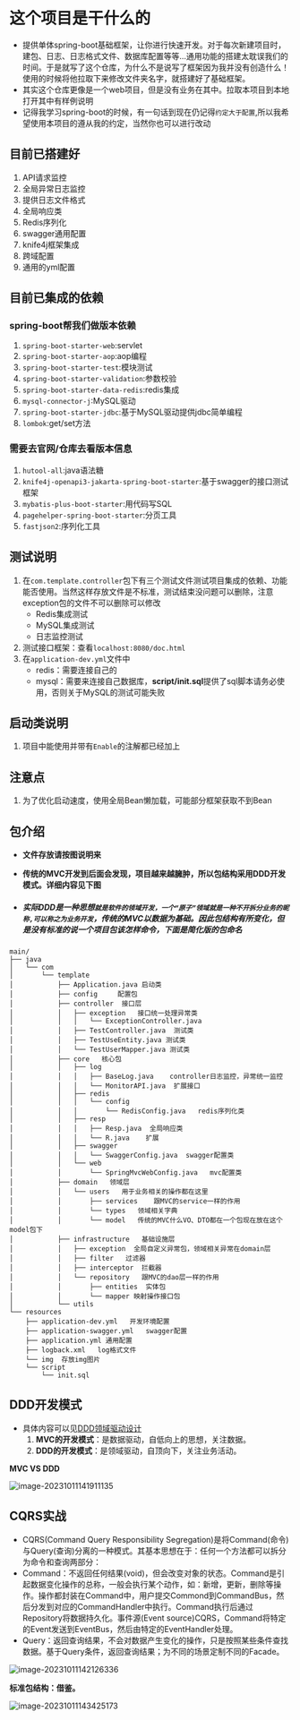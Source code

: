 #  这个项目是干什么的
- 提供单体spring-boot基础框架，让你进行快速开发。对于每次新建项目时，建包、日志、日志格式文件、数据库配置等等...通用功能的搭建太耽误我们的时间。于是就写了这个仓库，为什么不是说写了框架因为我并没有创造什么！使用的时候将他拉取下来修改文件夹名字，就搭建好了基础框架。
- 其实这个仓库更像是一个web项目，但是没有业务在其中。拉取本项目到本地打开其中有样例说明
- 记得我学习spring-boot的时候，有一句话到现在仍记得`约定大于配置`,所以我希望使用本项目的遵从我的约定，当然你也可以进行改动
## 目前已搭建好

1. API请求监控
2. 全局异常日志监控
3. 提供日志文件格式
4. 全局响应类
5. Redis序列化
6. swagger通用配置
7. knife4j框架集成
8. 跨域配置
9. 通用的yml配置

## 目前已集成的依赖

### spring-boot帮我们做版本依赖

1. `spring-boot-starter-web`:servlet 
2. `spring-boot-starter-aop`:aop编程
3. `spring-boot-starter-test`:模块测试
4. `spring-boot-starter-validation`:参数校验
5. `spring-boot-starter-data-redis`:redis集成
6. `mysql-connector-j`:MySQL驱动
7. `spring-boot-starter-jdbc`:基于MySQL驱动提供jdbc简单编程
8. `lombok`:get/set方法

### 需要去官网/仓库去看版本信息

1. `hutool-all`:java语法糖
2. `knife4j-openapi3-jakarta-spring-boot-starter`:基于swagger的接口测试框架
3. `mybatis-plus-boot-starter`:用代码写SQL
4. `pagehelper-spring-boot-starter`:分页工具
5. `fastjson2`:序列化工具

## 测试说明

1. 在`com.template.controller`包下有三个测试文件测试项目集成的依赖、功能能否使用。当然这样存放文件是不标准，测试结束没问题可以删除，注意exception包的文件不可以删除可以修改
   - Redis集成测试
   - MySQL集成测试
   - 日志监控测试
2. 测试接口框架：查看`localhost:8080/doc.html`
3. 在`application-dev.yml`文件中
   - redis：需要连接自己的
   - mysql：需要来连接自己数据库，**script/init.sql**提供了sql脚本请务必使用，否则关于MySQL的测试可能失败

## 启动类说明

1. 项目中能使用并带有`Enable`的注解都已经加上

## 注意点

1. 为了优化启动速度，使用全局Bean懒加载，可能部分框架获取不到Bean


## 包介绍
- **文件存放请按图说明来**

- **传统的MVC开发到后面会发现，项目越来越臃肿，所以包结构采用DDD开发模式。详细内容见下图**

- ##### 实际DDD是一种思想`就是软件的领域开发，一个“原子”领域就是一种不开拆分业务的昵称,可以称之为业务开发`，传统的MVC以数据为基础。因此包结构有所变化，但是没有标准的说一个项目包该怎样命令，下面是简化版的包命名
```text
main/
├── java
│   └── com
│       └── template
│           ├── Application.java 启动类
│           ├── config     配置包
│           ├── controller  接口层
│           │   ├── exception   接口统一处理异常类
│           │   │   └── ExceptionController.java
│           │   ├── TestController.java  测试类
│           │   ├── TestUseEntity.java 测试类
│           │   └── TestUserMapper.java 测试类
│           ├── core   核心包
│           │   ├── log
│           │   │   ├── BaseLog.java    controller日志监控，异常统一监控
│           │   │   └── MonitorAPI.java  扩展接口
│           │   ├── redis
│           │   │   └── config  
│           │   │       └── RedisConfig.java   redis序列化类
│           │   ├── resp
│           │   │   ├── Resp.java  全局响应类
│           │   │   └── R.java    扩展
│           │   ├── swagger
│           │   │   └── SwaggerConfig.java  swagger配置类
│           │   └── web
│           │       └── SpringMvcWebConfig.java   mvc配置类
│           ├── domain   领域层
│           │   └── users   用于业务相关的操作都在这里
│           │       ├── services    跟MVC的service一样的作用
│           │       └── types   领域相关字典
│           │       └── model   传统的MVC什么VO、DTO都在一个包现在放在这个model包下
│           ├── infrastructure   基础设施层
│           │   ├── exception  全局自定义异常包，领域相关异常在domain层
│           │   ├── filter   过滤器
│           │   ├── interceptor  拦截器
│           │   └── repository   跟MVC的dao层一样的作用
│           │       ├── entities  实体包
│           │       └── mapper 映射操作接口包
│           └── utils
└── resources
    ├── application-dev.yml   开发环境配置
    ├── application-swagger.yml   swagger配置
    ├── application.yml 通用配置
    ├── logback.xml   log格式文件
    └── img  存放img图片
    └── script
        └── init.sql
```

## DDD开发模式

- 具体内容可以见[DDD领域驱动设计](https://blog.csdn.net/qq_41889508/article/details/124907312)
  1. **MVC的开发模式**：是数据驱动，自低向上的思想，关注数据。
  2. **DDD的开发模式**：是领域驱动，自顶向下，关注业务活动。

**MVC VS DDD**

![image-20231011141911135](./src/main/resources/img//image-20231011141911135.png)

## CQRS实战

- CQRS(Command Query Responsibility Segregation)是将Command(命令)与Query(查询)分离的一种模式。其基本思想在于：任何一个方法都可以拆分为命令和查询两部分：
- Command：不返回任何结果(void)，但会改变对象的状态。Command是引起数据变化操作的总称，一般会执行某个动作，如：新增，更新，删除等操作。操作都封装在Command中，用户提交Commond到CommandBus，然后分发到对应的CommandHandler中执行。Command执行后通过Repository将数据持久化。事件源(Event source)CQRS，Command将特定的Event发送到EventBus，然后由特定的EventHandler处理。
- Query：返回查询结果，不会对数据产生变化的操作，只是按照某些条件查找数据。基于Query条件，返回查询结果；为不同的场景定制不同的Facade。
  

![image-20231011142126336](./src/main/resources/img//image-20231011142126336.png)

**标准包结构：借鉴。**

![image-20231011143425173](./src/main/resources/img/image-20231011141911135.png)
